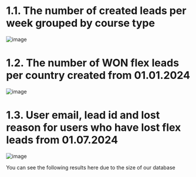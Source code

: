 # 1.1. The number of created leads per week grouped by course type
![image](https://github.com/user-attachments/assets/fecbbf84-1a66-498f-80a8-7946e2d3a9da)
# 1.2. The number of WON flex leads per country created from 01.01.2024
![image](https://github.com/user-attachments/assets/3c19ed8e-3e13-4561-b644-60a3fb28ddb1)
# 1.3. User email, lead id and lost reason for users who have lost flex leads from 01.07.2024
![image](https://github.com/user-attachments/assets/ac8d0a15-94ac-43e4-8637-bc16e4f16c53)

You can see the following results here due to the size of our database

